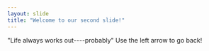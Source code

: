 ```yaml
---
layout: slide
title: "Welcome to our second slide!"
---
```

"Life always works out----probably"
Use the left arrow to go back!
